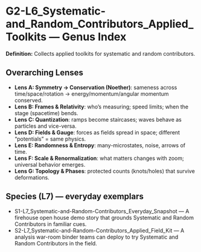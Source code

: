 # G2-L6_Systematic-and_Random_Contributors_Applied_Toolkits — Genus Index
**Definition:** Collects applied toolkits for systematic and random contributors.

## Overarching Lenses

- **Lens A: Symmetry -> Conservation (Noether)**: sameness across time/space/rotation → energy/momentum/angular momentum conserved.
- **Lens B: Frames & Relativity**: who’s measuring; speed limits; when the stage (spacetime) bends.
- **Lens C: Quantization**: ramps become staircases; waves behave as particles and vice-versa.
- **Lens D: Fields & Gauge**: forces as fields spread in space; different “potentials” = same physics.
- **Lens E: Randomness & Entropy**: many-microstates, noise, arrows of time.
- **Lens F: Scale & Renormalization**: what matters changes with zoom; universal behavior emerges.
- **Lens G: Topology & Phases**: protected counts (knots/holes) that survive deformations.

## Species (L7) — everyday exemplars
- S1-L7_Systematic-and-Random-Contributors_Everyday_Snapshot — A firehouse open house demo story that grounds Systematic and Random Contributors in familiar cues.
- S2-L7_Systematic-and-Random-Contributors_Applied_Field_Kit — A analysis war-room binder teams can deploy to try Systematic and Random Contributors in the field.
